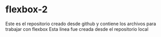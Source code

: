 # flexbox-2
Este es el repositorio creado desde github y contiene los archivos para trabajar con flexbox
Esta linea fue creada desde el repositorio local